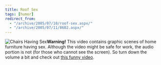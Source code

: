 ```yaml
---
title: Roof Sex
tags: [humor]
redirect_from:
  - "/archive/2005/07/10/roof-sex.aspx/"
  - "/archive/2005/07/11/8602.aspx/"
---
```


![Chairs Having
Sex](https://haacked.com/images/ChairsHavingSex.jpg)**Warning!** This
video contains graphic scenes of home furniture having sex. Although the
video might be safe for work, the audio portion is not (for those who
cannot see the screen). So turn down the volume a bit and check out
[this funny video](http://www.eatpes.com/roofsex.html).

